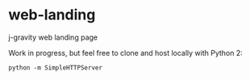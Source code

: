 # web-landing
j-gravity web landing page

Work in progress, but feel free to clone and host locally with Python 2:

`python -m SimpleHTTPServer`
